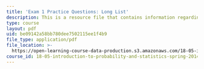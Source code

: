 ```yaml
---
title: 'Exam 1 Practice Questions: Long List'
description: This is a resource file that contains information regarding long list.
type: course
layout: pdf
uid: be09142a58bb780dee7502115ee1f4b9
file_type: application/pdf
file_location: >-
  https://open-learning-course-data-production.s3.amazonaws.com/18-05-introduction-to-probability-and-statistics-spring-2014/be09142a58bb780dee7502115ee1f4b9_MIT18_05S14_Prac_Exa1_Long.pdf
course_id: 18-05-introduction-to-probability-and-statistics-spring-2014
---
```

